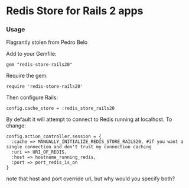# Redis Store for Rails 2 apps

### Usage
Flagrantly stolen from Pedro Belo

Add to your Gemfile:

    gem "redis-store-rails20"

Require the gem:

    require 'redis-store-rails20'

Then configure Rails:

    config.cache_store = :redis_store_rails20

By default it will attempt to connect to Redis running at localhost. To change:

    config.action_controller.session = {
      :cache => MANUALLY_INITIALIZE_REDIS_STORE_RAILS20, #if you want a single connection and don't trust my connection caching
      :uri => URI_OF_REDIS,
      :host => hostname_running_redis,
      :port => port_redis_is_on
    }

  note that host and port override uri, but why would you specify both?
